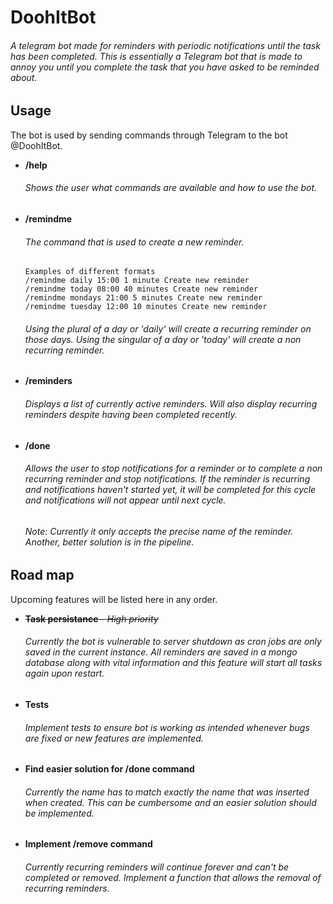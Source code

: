 # DoohItBot
###### A telegram bot made for reminders with periodic notifications until the task has been completed. This is essentially a Telegram bot that is made to annoy you until you complete the task that you have asked to be reminded about.


## Usage
The bot is used by sending commands through Telegram to the bot @DoohItBot.

* **/help** <br/>
  ###### Shows the user what commands are available and how to use the bot.


* **/remindme** <br/>
  ###### The command that is used to create a new reminder.<br/>
  ```
  Examples of different formats
  /remindme daily 15:00 1 minute Create new reminder
  /remindme today 08:00 40 minutes Create new reminder
  /remindme mondays 21:00 5 minutes Create new reminder
  /remindme tuesday 12:00 10 minutes Create new reminder
  ```
  ###### Using the plural of a day or 'daily' will create a recurring reminder on those days. Using the singular of a day or 'today' will     create a non recurring reminder.


* **/reminders**<br/>
  ###### Displays a list of currently active reminders. Will also display recurring reminders despite having been completed recently.


* **/done**
  ###### Allows the user to stop notifications for a reminder or to complete a non recurring reminder and stop notifications. If the   reminder is recurring and notifications haven't started yet, it will be completed for this cycle and notifications will not appear until next cycle.

  ###### Note: Currently it only accepts the precise name of the reminder. Another, better solution is in the pipeline.

## Road map

Upcoming features will be listed here in any order.

* ~~**Task persistance** - *High priority*~~
  ###### Currently the bot is vulnerable to server shutdown as cron jobs are only saved in the current instance. All reminders are saved in a mongo database along with vital information and this feature will start all tasks again upon restart.


* **Tests**
  ###### Implement tests to ensure bot is working as intended whenever bugs are fixed or new features are implemented.

* **Find easier solution for /done command**
  ###### Currently the name has to match exactly the name that was inserted when created. This can be cumbersome and an easier solution should be implemented.

* **Implement /remove command**
  ###### Currently recurring reminders will continue forever and can't be completed or removed. Implement a function that allows the removal of recurring reminders.
